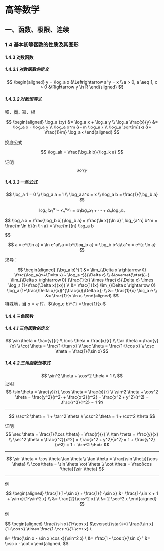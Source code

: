 # 高等数学

## 一、函数、极限、连续

### 1.4 基本初等函数的性质及其图形

#### 1.4.3 对数函数

##### 1.4.3.1 对数函数的定义

$$
\begin{aligned}
y = \log_a x &\Leftrightarrow a^y = x \\
a > 0, a \neq 1, x > 0 &\Rightarrow y \in R
\end{aligned}
$$

##### 1.4.3.2 对数恒等式

积、商、幂、根

$$
\begin{aligned}
\log_a (xy) &= \log_a x + \log_a y \\
\log_a \frac{x}{y} &= \log_a x - \log_a y \\
\log_a x^m &= m \log_a x \\
\log_a \sqrt[m]{x} &= \frac{1}{m} \log_a x
\end{aligned}
$$

换底公式

$$
   \log_ab = \frac{\log_k b}{\log_k a}
$$

证明
$$
sorry
$$

##### 1.4.3.3 一些公式

$$
\log_a 1 = 0 \\
\log_a a = 1 \\
\log_a a^x = x \\
\log_a b = \frac{1}{\log_b a}
$$

$$
\log_a (x_1^{\alpha_1} \cdots x_n^{\alpha_n}) = \alpha_1 \log_a x_1 + \cdots + \alpha_n \log_a x_n
$$

$$
\log_a x = \frac{\log_b x}{\log_b a} = \frac{\ln x}{\ln a} \\
log_{a^n} b^m = \frac{m \ln b}{n \ln a} = \frac{m}{n} \log_a b

$$

$$
a = e^{\ln a} = \ln e^a\\
a = b^{\log_b a} = \log_b b^a\\
a^x = e^{x \ln a}
$$

求导：

$$
\begin{aligned}
(\log_a b)^{'} &= \lim_{\Delta x \rightarrow 0} \frac{\log_a{(x+\Delta x) - \log_a x}}{\Delta x} \\
&\overset{\star}{=} \lim_{\Delta x \rightarrow 0} (\frac{1}{x} \times \frac{x}{\Delta x} \times \log_a (1+\frac{\Delta x}{x})) \\
&= \frac{1}{x} \lim_{\Delta x \rightarrow 0} \log_a (1+\frac{\Delta x}{x})^{\frac{x}{\Delta x}} \\
&= \frac{1}{x} \log_a e \\
&= \frac{1}{x \ln a}
\end{aligned}
$$
特殊地，当 $a=e$ 时，$(\log_e b)^{'} = \frac{1}{x}$

#### 1.4.4 三角函数

##### 1.4.4.1 三角函数的定义

$$
\sin \theta = \frac{y}{r} \\
\cos \theta = \frac{x}{r} \\
\tan \theta = \frac{y}{x} \\
\cot \theta = \frac{1}{\tan x} \\
\sec \theta = \frac{1}{\cos x} \\
\csc \theta = \frac{1}{\sin x}
$$

##### 1.4.4.2 三角函数恒等式

$$
\sin^2 \theta + \cos^2 \theta = 1 \\
$$
证明
$$
\sin \theta = \frac{y}{r}, \cos \theta = \frac{x}{r} \\
\sin^2 \theta + \cos^2 \theta = \frac{y^2}{r^2} + \frac{x^2}{r^2} = \frac{x^2 + y^2}{r^2} = \frac{r^2}{r^2} = 1
$$

---

$$
\sec^2 \theta = 1 + \tan^2 \theta  \\
\csc^2 \theta = 1 + \cot^2 \theta
$$

证明
$$
\sec \theta = \frac{1}{\cos \theta} = \frac{r}{x} \\
\tan \theta = \frac{y}{x} \\
\sec^2 \theta = \frac{r^2}{x^2} = \frac{x^2 + y^2}{x^2} = 1 + \frac{y^2}{x^2} = 1 + \tan^2 \theta
$$

---

$$
\sin \theta = \cos \theta \tan \theta \\
\tan \theta = \frac{\sin \theta}{\cos \theta} \\
\cos \theta = \sin \theta \cot \theta \\
\cot \theta = \frac{\cos \theta}{\sin \theta}
$$

---

例

$$
\begin{aligned}
   \frac{1}{1+\sin x} + \frac{1}{1-\sin x}
   &= \frac{1-\sin x + 1 + \sin x}{1-\sin^2 x} \\
   &= \frac{2}{\cos^2 x} \\
   &= 2 \sec^2 x
\end{aligned}
$$

例

$$
\begin{aligned}
   \frac{\sin x}{1+\cos x} &\overset{\star}{=} \frac{\sin x}{1+\cos x} \times \frac{1-\cos x}{1-\cos x} \\

   &= \frac{\sin x - \sin x \cos x}{\sin^2 x} \\
   &= \frac{1 - \cos x}{\sin x} \\
   &= \csc x - \cot x
\end{aligned}
$$
